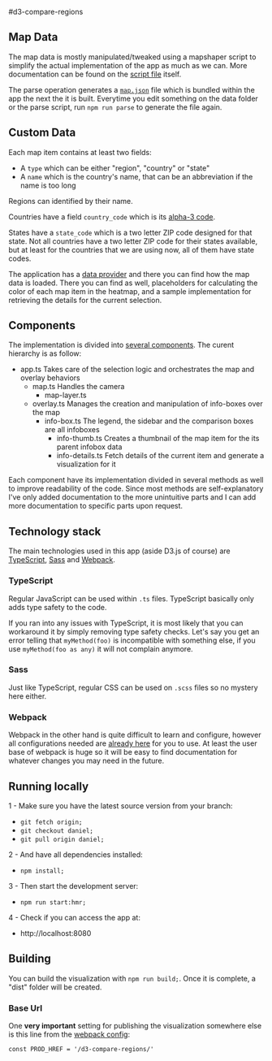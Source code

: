 #d3-compare-regions

## Map Data
The map data is mostly manipulated/tweaked using a mapshaper script to simplify the actual implementation of the app as much as we can.
More documentation can be found on the [script file](data/parse) itself.

The parse operation generates a [`map.json`](data/map.json) file which is bundled within the app the next the it is built.
Everytime you edit something on the data folder or the parse script, run `npm run parse` to generate the file again.

## Custom Data
Each map item contains at least two fields:
 - A `type` which can be either "region", "country" or "state"
 - A `name` which is the country's name, that can be an abbreviation if the name is too long

Regions can identified by their name.

Countries have a field `country_code` which is its [alpha-3 code](https://en.wikipedia.org/wiki/ISO_3166-1#Current_codes).

States have a `state_code` which is a two letter ZIP code designed for that state. Not all countries have a two letter ZIP code for their states available, but at least for the countries that we are using now, all of them have state codes.

The application has a [data provider](src/data.ts) and there you can find how the map data is loaded.
There you can find as well, placeholders for calculating the color of each map item in the heatmap, and a sample implementation for retrieving the details for the current selection.

## Components
The implementation is divided into [several components](src/components).
The curent hierarchy is as follow:
- app.ts Takes care of the selection logic and orchestrates the map and overlay behaviors
    - map.ts Handles the camera
        - map-layer.ts
    - overlay.ts Manages the creation and manipulation of info-boxes over the map
        - info-box.ts The legend, the sidebar and the comparison boxes are all infoboxes
            - info-thumb.ts Creates a thumbnail of the map item for the its parent infobox data
            - info-details.ts Fetch details of the current item and generate a visualization for it

Each component have its implementation divided in several methods as well to improve readability of the code.
Since most methods are self-explanatory I've only added documentation to the more unintuitive parts and I can add more documentation to specific parts upon request.

## Technology stack
The main technologies used in this app (aside D3.js of course) are [TypeScript](https://www.typescriptlang.org/docs/tutorial.html), [Sass](http://sass-lang.com/guide) and [Webpack](https://webpack.js.org/concepts/).

### TypeScript
Regular JavaScript can be used within `.ts` files. TypeScript basically only adds type safety to the code.

If you ran into any issues with TypeScript, it is most likely that you can workaround it by simply removing type safety checks. Let's say you get an error telling that `myMethod(foo)` is incompatible with something else, if you use `myMethod(foo as any)` it will not complain anymore.

### Sass
Just like TypeScript, regular CSS can be used on `.scss` files so no mystery here either.

### Webpack
Webpack in the other hand is quite difficult to learn and configure, however all configurations needed are [already here](webpack.config.js) for you to use. At least the user base of webpack is huge so it will be easy to find documentation for whatever changes you may need in the future.

## Running locally
1 - Make sure you have the latest source version from your branch:

 - `git fetch origin;`
 - `git checkout daniel;`
 - `git pull origin daniel;`
 
2 - And have all dependencies installed:
 - `npm install;`
 
3 - Then start the development server:
 - `npm run start:hmr;`

4 - Check if you can access the app at:
 - http://localhost:8080

## Building
You can build the visualization with `npm run build;`. Once it is complete, a "dist" folder will be created.

### Base Url
One **very important** setting for publishing the visualization somewhere else is this line from the [webpack config](webpack.config.js):
```
const PROD_HREF = '/d3-compare-regions/'
```


